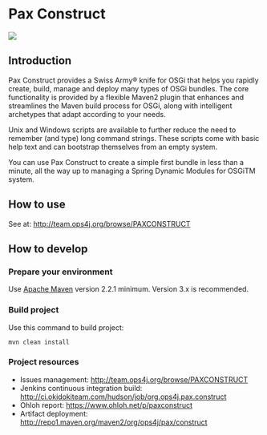 # Pax Construct

![](pax-construct.png)

## Introduction

Pax Construct provides a Swiss Army® knife for OSGi that helps you rapidly create, build, manage and
deploy many types of OSGi bundles. The core functionality is provided by a flexible Maven2 plugin
that enhances and streamlines the Maven build process for OSGi, along with intelligent archetypes
that adapt according to your needs.

Unix and Windows scripts are available to further reduce the need to remember (and type) long
command strings. These scripts come with basic help text and can bootstrap themselves from an
empty system.

You can use Pax Construct to create a simple first bundle in less than a minute, all the way up to
managing a Spring Dynamic Modules for OSGiTM system.

## How to use

See at: http://team.ops4j.org/browse/PAXCONSTRUCT

## How to develop

### Prepare your environment

Use [Apache Maven][maven] version 2.2.1 minimum. Version 3.x is recommended.

[maven]: http://maven.apache.org "Apache Maven"

### Build project

Use this command to build project:

    mvn clean install

### Project resources

* Issues management: http://team.ops4j.org/browse/PAXCONSTRUCT
* Jenkins continuous integration build: http://ci.okidokiteam.com/hudson/job/org.ops4j.pax.construct
* Ohloh report: https://www.ohloh.net/p/paxconstruct
* Artifact deployment: http://repo1.maven.org/maven2/org/ops4j/pax/construct

